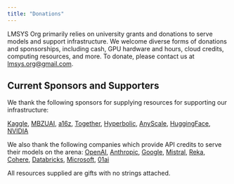 ```yaml
---
title: "Donations"
---
```

        
LMSYS Org primarily relies on university grants and donations to serve models and support infrastructure. We welcome diverse forms of donations and sponsorships, including cash, GPU hardware and hours, cloud credits, computing resources, and more. To donate, please contact us at [lmsys.org@gmail.com](mailto:lmsysorg@gmail.com?subject=Donation%20to%20LMSYS%20Org).

## Current Sponsors and Supporters

We thank the following sponsors for supplying resources for supporting our infrastructure: 

[Kaggle](https://www.kaggle.com/), [MBZUAI](https://mbzuai.ac.ae/), [a16z](https://a16z.com/), [Together](https://www.together.ai/), [Hyperbolic](https://hyperbolic.xyz),  [AnyScale](https://www.anyscale.com/), [HuggingFace](https://huggingface.co/), [NVIDIA](https://www.nvidia.com/)

We also thank the following companies which provide API credits to serve their models on the arena: 
[OpenAI]((https://www.openai.com/)), [Anthropic](https://www.anthropic.com/), [Google](https://gemini.google.com/), [Mistral](https://mistral.ai/), [Reka,](https://www.reka.ai/) [Cohere](https://cohere.com/), [Databricks](https://www.databricks.com/), [Microsoft](https://www.microsoft.com/), [01ai](https://www.01.ai/)

All resources supplied are gifts with no strings attached. 